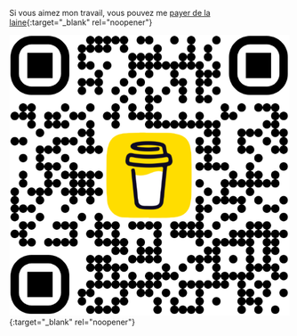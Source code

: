 Si vous aimez mon travail, vous pouvez me [payer de la laine](https://buymeacoffee.com/inuitcrochet){:target="_blank" rel="noopener"}

[![Buy me a coffee](/media/bmc_qr.png)](https://buymeacoffee.com/inuitcrochet){:target="_blank" rel="noopener"}
